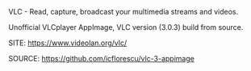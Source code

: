 
 VLC - Read, capture, broadcast your multimedia streams and videos.
 
 Unofficial VLCplayer AppImage, VLC version (3.0.3) build from source.
 
 SITE: https://www.videolan.org/vlc/

 SOURCE: https://github.com/icflorescu/vlc-3-appimage
